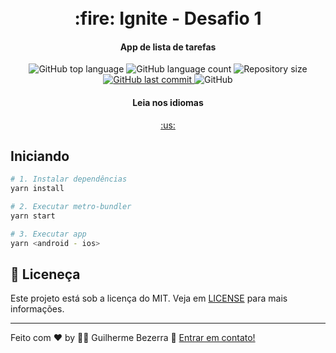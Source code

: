 <h1 align="center">
    <br>
    :fire: Ignite - Desafio 1
</h1>

<h4 align="center">
  App de lista de tarefas
</h4>

<p align="center">
  <img alt="GitHub top language" src="https://img.shields.io/github/languages/top/gbdsantos/react-native-rocketseat-ignite-challenge-1-todos.svg">

  <img alt="GitHub language count" src="https://img.shields.io/github/languages/count/gbdsantos/react-native-rocketseat-ignite-challenge-1-todos.svg">

  <img alt="Repository size" src="https://img.shields.io/github/repo-size/gbdsantos/react-native-rocketseat-ignite-challenge-1-todos.svg">

  <a href="https://github.com/gbdsantos/react-native-rocketseat-ignite-challenge-1-todos/commits/master">
    <img alt="GitHub last commit" src="https://img.shields.io/github/last-commit/gbdsantos/react-native-rocketseat-ignite-challenge-1-todos.svg">
  </a>

  <img alt="GitHub" src="https://img.shields.io/github/license/gbdsantos/react-native-rocketseat-ignite-challenge-1-todos.svg">
</p>

<div align="center">
  <h4 align="center">Leia nos idiomas</h4>
  <a href="https://github.com/gbdsantos/react-native-rocketseat-ignite-challenge-1-todos">:us:
  </a>
</div>
</p>

## Iniciando

```Bash
# 1. Instalar dependências
yarn install

# 2. Executar metro-bundler
yarn start

# 3. Executar app
yarn <android - ios>
```

## :memo: Liceneça
Este projeto está sob a licença do MIT. Veja em [LICENSE](https://github.com/gbdsantos/react-native-rocketseat-ignite-challenge-1-todos/blob/master/LICENSE) para mais informações.

---
Feito com ♥ by :man_astronaut: Guilherme Bezerra :wave: [Entrar em contato!](https://www.linkedin.com/in/gbdsantos/)
